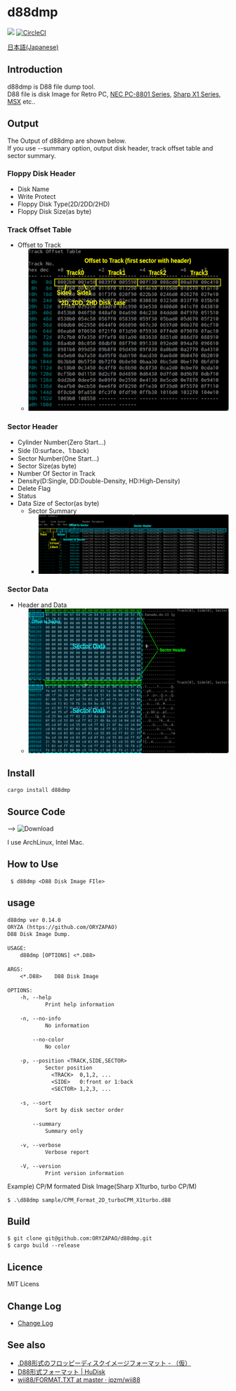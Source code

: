 d88dmp
=======
![](https://github.com/ORYZAPAO/d88dmp/workflows/Rust/badge.svg)
[![CircleCI](https://circleci.com/gh/ORYZAPAO/d88dmp/tree/main.svg?style=svg)](https://circleci.com/gh/ORYZAPAO/d88dmp/tree/main)

[日本語(Japanese)](/d88dmp/README_J.md)

Introduction
-----------
d88dmp is D88 file dump tool.   
D88 file is disk Image for Retro PC, [NEC PC-8801 Series](https://en.wikipedia.org/wiki/PC-8800_series), [Sharp X1 Series](https://en.wikipedia.org/wiki/Sharp_X1), [MSX](https://en.wikipedia.org/wiki/MSX) etc..

Output 
--------
The Output of d88dmp are shown below.  
If you use --summary option, output disk header, track offset table and sector summary.
### Floppy Disk Header
  + Disk Name
  + Write Protect
  + Floppy Disk Type(2D/2DD/2HD)
  + Floppy Disk Size(as byte)
### Track Offset Table
  + Offset to Track
    + ![example](https://github.com/ORYZAPAO/d88dmp/blob/main/image/d88dmp_track_offset.png?raw=true)
### Sector Header
  + Cylinder Number(Zero Start...)
  + Side (0:surface、1:back) 
  + Sector Number(One Start...)
  + Sector Size(as byte)
  + Number Of Sector in Track
  + Density(D:Single, DD:Double-Density, HD:High-Density)
  + Delete Flag
  + Status
  + Data Size of Sector(as byte)
    + Sector Summary  
      + ![example](https://github.com/ORYZAPAO/d88dmp/blob/main/image/d88dmp_sector_summary.png?raw=true)
### Sector Data
  + Header and Data
    + ![example](https://github.com/ORYZAPAO/d88dmp/blob/main/image/d88dmp_row_data.png?raw=true)



Install
---------------------
```
cargo install d88dmp
```

Source Code 
------------
--> ![Download](https://github.com/ORYZAPAO/d88dmp/releases)

I use ArchLinux, Intel Mac.

How to Use
------
```
 $ d88dmp <D88 Disk Image FIle>
```

## usage 
```
d88dmp ver 0.14.0
ORYZA (https://github.com/ORYZAPAO)
D88 Disk Image Dump.

USAGE:
    d88dmp [OPTIONS] <*.D88>

ARGS:
    <*.D88>    D88 Disk Image

OPTIONS:
    -h, --help
            Print help information

    -n, --no-info
            No information

        --no-color
            No color

    -p, --position <TRACK,SIDE,SECTOR>
            Sector position
              <TRACK>  0,1,2, ...
              <SIDE>   0:front or 1:back
              <SECTOR> 1,2,3, ...

    -s, --sort
            Sort by disk sector order

        --summary
            Summary only

    -v, --verbose
            Verbose report

    -V, --version
            Print version information
```

Example) CP/M formated Disk Image(Sharp X1turbo, turbo CP/M)

```
$ .\d88dmp sample/CPM_Format_2D_turboCPM_X1turbo.d88

```

Build
---------------------
```
$ git clone git@github.com:ORYZAPAO/d88dmp.git
$ cargo build --release
```

Licence
----------
 MIT Licens

Change Log
----------
+ [Change Log](CHANGELOG.md)

See also
---------------------
+ [.D88形式のフロッピーディスクイメージフォーマット - （仮）](https://gra4.hatenadiary.jp/entry/20171108/1510096429)
+ [D88形式フォーマット | HuDisk](https://boukichi.github.io/HuDisk/DISK.html)
+ [wii88/FORMAT.TXT at master · jpzm/wii88](https://github.com/jpzm/wii88/blob/master/document/FORMAT.TXT)
